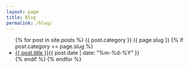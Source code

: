 ```yaml
---
layout: page
title: Blog
permalink: /blog/
---
```


<section class="posts">
<ul>
{% for post in site.posts %}
{{ post.category }}
{{ page.slug }}
{% if post.category == page.slug %}
<li><a href="{{ site.baseurl }}{{ post.url }}">{{ post.title }}</a><time datetime="{{ post.date | date_to_xmlschema }}">{{ post.date | date: "%m-%d-%Y" }}</time></li>
{% endif %}
{% endfor %}
</ul>
</section>
